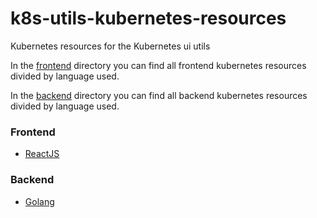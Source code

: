 # k8s-utils-kubernetes-resources
Kubernetes resources for the Kubernetes ui utils

In the [frontend](/frontend) directory you can find all frontend kubernetes resources divided by language used.

In the [backend](/backend) directory you can find all backend kubernetes resources divided by language used.

### Frontend

- [ReactJS](/frontend/reactjs/README.md)

### Backend

- [Golang](/backend/golang/README.md)
